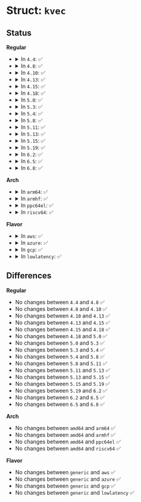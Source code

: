 # Struct: <code>kvec</code>

## Status
<b>Regular</b>
<ul>
<li>
<details>
<summary>In <code>4.4</code>: ✅</summary>

```c
struct kvec {
    void *iov_base;
    size_t iov_len;
};
```
</details>
</li>
<li>
<details>
<summary>In <code>4.8</code>: ✅</summary>

```c
struct kvec {
    void *iov_base;
    size_t iov_len;
};
```
</details>
</li>
<li>
<details>
<summary>In <code>4.10</code>: ✅</summary>

```c
struct kvec {
    void *iov_base;
    size_t iov_len;
};
```
</details>
</li>
<li>
<details>
<summary>In <code>4.13</code>: ✅</summary>

```c
struct kvec {
    void *iov_base;
    size_t iov_len;
};
```
</details>
</li>
<li>
<details>
<summary>In <code>4.15</code>: ✅</summary>

```c
struct kvec {
    void *iov_base;
    size_t iov_len;
};
```
</details>
</li>
<li>
<details>
<summary>In <code>4.18</code>: ✅</summary>

```c
struct kvec {
    void *iov_base;
    size_t iov_len;
};
```
</details>
</li>
<li>
<details>
<summary>In <code>5.0</code>: ✅</summary>

```c
struct kvec {
    void *iov_base;
    size_t iov_len;
};
```
</details>
</li>
<li>
<details>
<summary>In <code>5.3</code>: ✅</summary>

```c
struct kvec {
    void *iov_base;
    size_t iov_len;
};
```
</details>
</li>
<li>
<details>
<summary>In <code>5.4</code>: ✅</summary>

```c
struct kvec {
    void *iov_base;
    size_t iov_len;
};
```
</details>
</li>
<li>
<details>
<summary>In <code>5.8</code>: ✅</summary>

```c
struct kvec {
    void *iov_base;
    size_t iov_len;
};
```
</details>
</li>
<li>
<details>
<summary>In <code>5.11</code>: ✅</summary>

```c
struct kvec {
    void *iov_base;
    size_t iov_len;
};
```
</details>
</li>
<li>
<details>
<summary>In <code>5.13</code>: ✅</summary>

```c
struct kvec {
    void *iov_base;
    size_t iov_len;
};
```
</details>
</li>
<li>
<details>
<summary>In <code>5.15</code>: ✅</summary>

```c
struct kvec {
    void *iov_base;
    size_t iov_len;
};
```
</details>
</li>
<li>
<details>
<summary>In <code>5.19</code>: ✅</summary>

```c
struct kvec {
    void *iov_base;
    size_t iov_len;
};
```
</details>
</li>
<li>
<details>
<summary>In <code>6.2</code>: ✅</summary>

```c
struct kvec {
    void *iov_base;
    size_t iov_len;
};
```
</details>
</li>
<li>
<details>
<summary>In <code>6.5</code>: ✅</summary>

```c
struct kvec {
    void *iov_base;
    size_t iov_len;
};
```
</details>
</li>
<li>
<details>
<summary>In <code>6.8</code>: ✅</summary>

```c
struct kvec {
    void *iov_base;
    size_t iov_len;
};
```
</details>
</li>
</ul>
<b>Arch</b>
<ul>
<li>
<details>
<summary>In <code>arm64</code>: ✅</summary>

```c
struct kvec {
    void *iov_base;
    size_t iov_len;
};
```
</details>
</li>
<li>
<details>
<summary>In <code>armhf</code>: ✅</summary>

```c
struct kvec {
    void *iov_base;
    size_t iov_len;
};
```
</details>
</li>
<li>
<details>
<summary>In <code>ppc64el</code>: ✅</summary>

```c
struct kvec {
    void *iov_base;
    size_t iov_len;
};
```
</details>
</li>
<li>
<details>
<summary>In <code>riscv64</code>: ✅</summary>

```c
struct kvec {
    void *iov_base;
    size_t iov_len;
};
```
</details>
</li>
</ul>
<b>Flavor</b>
<ul>
<li>
<details>
<summary>In <code>aws</code>: ✅</summary>

```c
struct kvec {
    void *iov_base;
    size_t iov_len;
};
```
</details>
</li>
<li>
<details>
<summary>In <code>azure</code>: ✅</summary>

```c
struct kvec {
    void *iov_base;
    size_t iov_len;
};
```
</details>
</li>
<li>
<details>
<summary>In <code>gcp</code>: ✅</summary>

```c
struct kvec {
    void *iov_base;
    size_t iov_len;
};
```
</details>
</li>
<li>
<details>
<summary>In <code>lowlatency</code>: ✅</summary>

```c
struct kvec {
    void *iov_base;
    size_t iov_len;
};
```
</details>
</li>
</ul>

## Differences
<b>Regular</b>
<ul>
<li>
No changes between <code>4.4</code> and <code>4.8</code> ✅
</li>
<li>
No changes between <code>4.8</code> and <code>4.10</code> ✅
</li>
<li>
No changes between <code>4.10</code> and <code>4.13</code> ✅
</li>
<li>
No changes between <code>4.13</code> and <code>4.15</code> ✅
</li>
<li>
No changes between <code>4.15</code> and <code>4.18</code> ✅
</li>
<li>
No changes between <code>4.18</code> and <code>5.0</code> ✅
</li>
<li>
No changes between <code>5.0</code> and <code>5.3</code> ✅
</li>
<li>
No changes between <code>5.3</code> and <code>5.4</code> ✅
</li>
<li>
No changes between <code>5.4</code> and <code>5.8</code> ✅
</li>
<li>
No changes between <code>5.8</code> and <code>5.11</code> ✅
</li>
<li>
No changes between <code>5.11</code> and <code>5.13</code> ✅
</li>
<li>
No changes between <code>5.13</code> and <code>5.15</code> ✅
</li>
<li>
No changes between <code>5.15</code> and <code>5.19</code> ✅
</li>
<li>
No changes between <code>5.19</code> and <code>6.2</code> ✅
</li>
<li>
No changes between <code>6.2</code> and <code>6.5</code> ✅
</li>
<li>
No changes between <code>6.5</code> and <code>6.8</code> ✅
</li>
</ul>
<b>Arch</b>
<ul>
<li>
No changes between <code>amd64</code> and <code>arm64</code> ✅
</li>
<li>
No changes between <code>amd64</code> and <code>armhf</code> ✅
</li>
<li>
No changes between <code>amd64</code> and <code>ppc64el</code> ✅
</li>
<li>
No changes between <code>amd64</code> and <code>riscv64</code> ✅
</li>
</ul>
<b>Flavor</b>
<ul>
<li>
No changes between <code>generic</code> and <code>aws</code> ✅
</li>
<li>
No changes between <code>generic</code> and <code>azure</code> ✅
</li>
<li>
No changes between <code>generic</code> and <code>gcp</code> ✅
</li>
<li>
No changes between <code>generic</code> and <code>lowlatency</code> ✅
</li>
</ul>
